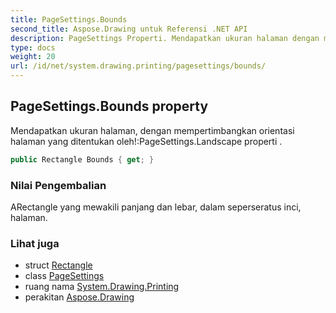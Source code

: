 ```yaml
---
title: PageSettings.Bounds
second_title: Aspose.Drawing untuk Referensi .NET API
description: PageSettings Properti. Mendapatkan ukuran halaman dengan mempertimbangkan orientasi halaman yang ditentukan olehPageSettings.Landscape properti .
type: docs
weight: 20
url: /id/net/system.drawing.printing/pagesettings/bounds/
---
```

## PageSettings.Bounds property

Mendapatkan ukuran halaman, dengan mempertimbangkan orientasi halaman yang ditentukan oleh!:PageSettings.Landscape properti .

```csharp
public Rectangle Bounds { get; }
```

### Nilai Pengembalian

ARectangle yang mewakili panjang dan lebar, dalam seperseratus inci, halaman.

### Lihat juga

* struct [Rectangle](../../../system.drawing/rectangle/)
* class [PageSettings](../)
* ruang nama [System.Drawing.Printing](../../pagesettings/)
* perakitan [Aspose.Drawing](../../../)



